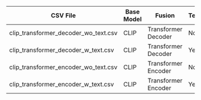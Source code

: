| CSV File | Base Model | Fusion | Text | Task |
|----------|----------|----------|----------|----------|
| clip_transformer_decoder_wo_text.csv    | CLIP   | Transformer Decoder   | No | All |
| clip_transformer_decoder_w_text.csv    | CLIP   | Transformer Decoder   | Yes | All |
| clip_transformer_encoder_wo_text.csv    | CLIP   | Transformer Encoder   | No | All |
| clip_transformer_encoder_w_text.csv    | CLIP   | Transformer Encoder   | Yes | All |
